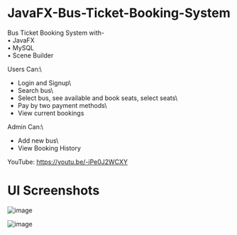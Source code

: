 # JavaFX-Bus-Ticket-Booking-System

Bus Ticket Booking System with-\
•	JavaFX\
•	MySQL\
•	Scene Builder

Users Can:\
*	Login and Signup\
*	Search bus\
*	Select bus, see available and book seats, select seats\
*	Pay by two payment methods\
*	View current bookings


Admin Can:\
*	Add new bus\
*	View Booking History

YouTube: https://youtu.be/-iPe0J2WCXY

# UI Screenshots
![image](https://user-images.githubusercontent.com/87283264/152427678-de289d9b-3386-4237-a3cd-239a1f8faab4.png)


![image](https://user-images.githubusercontent.com/87283264/152426822-e81affd3-584e-447b-91e5-2206872a30c5.png)
